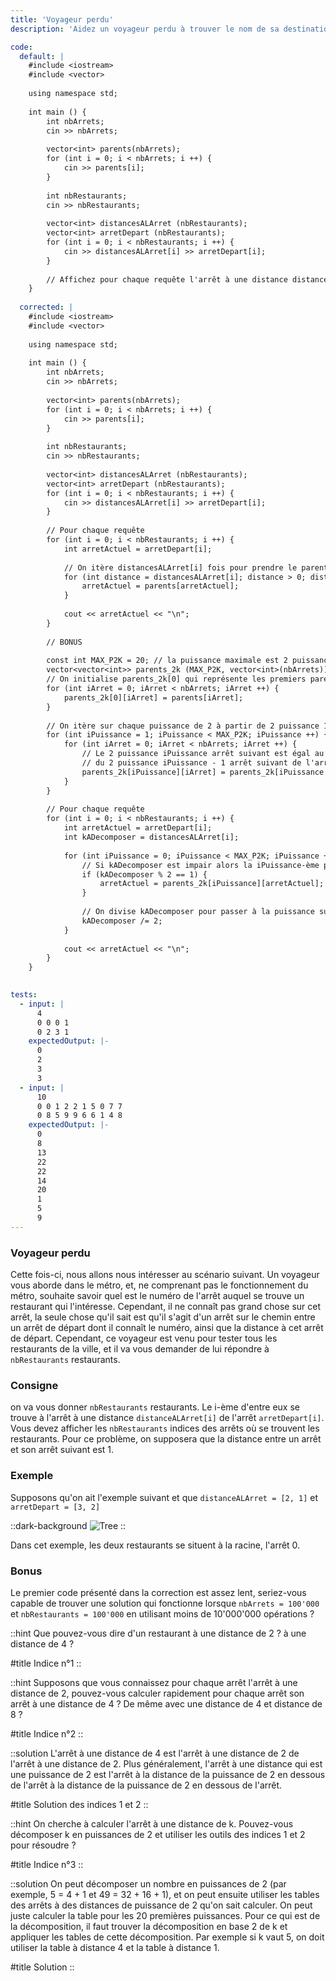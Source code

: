 ```yaml
---
title: 'Voyageur perdu'
description: 'Aidez un voyageur perdu à trouver le nom de sa destination'

code:
  default: |
    #include <iostream>
    #include <vector>
    
    using namespace std;
    
    int main () {
        int nbArrets;
        cin >> nbArrets;
    
        vector<int> parents(nbArrets);
        for (int i = 0; i < nbArrets; i ++) {
            cin >> parents[i];
        }
    
        int nbRestaurants;
        cin >> nbRestaurants;
    
        vector<int> distancesALArret (nbRestaurants);
        vector<int> arretDepart (nbRestaurants);
        for (int i = 0; i < nbRestaurants; i ++) {
            cin >> distancesALArret[i] >> arretDepart[i];
        }
        
        // Affichez pour chaque requête l'arrêt à une distance distancesALArret[i] de l'arrêt arretDepart[i]
    }
    
  corrected: |
    #include <iostream>
    #include <vector>
    
    using namespace std;
    
    int main () {
        int nbArrets;
        cin >> nbArrets;
    
        vector<int> parents(nbArrets);
        for (int i = 0; i < nbArrets; i ++) {
            cin >> parents[i];
        }
    
        int nbRestaurants;
        cin >> nbRestaurants;
    
        vector<int> distancesALArret (nbRestaurants);
        vector<int> arretDepart (nbRestaurants);
        for (int i = 0; i < nbRestaurants; i ++) {
            cin >> distancesALArret[i] >> arretDepart[i];
        }
        
        // Pour chaque requête
        for (int i = 0; i < nbRestaurants; i ++) {
            int arretActuel = arretDepart[i];
    
            // On itère distancesALArret[i] fois pour prendre le parent de l'arret actuel, en réduisant à chaque fois la distance de 1
            for (int distance = distancesALArret[i]; distance > 0; distance --) {
                arretActuel = parents[arretActuel];
            }
    
            cout << arretActuel << "\n";
        }
    
        // BONUS
    
        const int MAX_P2K = 20; // la puissance maximale est 2 puissance 20
        vector<vector<int>> parents_2k (MAX_P2K, vector<int>(nbArrets));
        // On initialise parents_2k[0] qui représente les premiers parents (2 puissance 0 = 1)
        for (int iArret = 0; iArret < nbArrets; iArret ++) {
            parents_2k[0][iArret] = parents[iArret];
        }
    
        // On itère sur chaque puissance de 2 à partir de 2 puissance 1 pour calculer sa table
        for (int iPuissance = 1; iPuissance < MAX_P2K; iPuissance ++) {
            for (int iArret = 0; iArret < nbArrets; iArret ++) {
                // Le 2 puissance iPuissance arrêt suivant est égal au 2 puissance iPuissance - 1 arrêt de l'arrêt
                // du 2 puissance iPuissance - 1 arrêt suivant de l'arrêt
                parents_2k[iPuissance][iArret] = parents_2k[iPuissance - 1][parents_2k[iPuissance - 1][iArret]];
            }
        }
    
        // Pour chaque requête
        for (int i = 0; i < nbRestaurants; i ++) {
            int arretActuel = arretDepart[i];
            int kADecomposer = distancesALArret[i];
        
            for (int iPuissance = 0; iPuissance < MAX_P2K; iPuissance ++) {
                // Si kADecomposer est impair alors la iPuissance-ème puissance est inclue dans k.
                if (kADecomposer % 2 == 1) {
                    arretActuel = parents_2k[iPuissance][arretActuel];
                }
    
                // On divise kADecomposer pour passer à la puissance suivante
                kADecomposer /= 2;
            }
    
            cout << arretActuel << "\n";
        }
    }
    

tests:
  - input: |
      4
      0 0 0 1
      0 2 3 1
    expectedOutput: |-
      0
      2
      3
      3
  - input: |
      10
      0 0 1 2 2 1 5 0 7 7
      0 8 5 9 9 6 6 1 4 8
    expectedOutput: |-
      0
      8
      13
      22
      22
      14
      20
      1
      5
      9
---
```


### Voyageur perdu

Cette fois-ci, nous allons nous intéresser au scénario suivant. Un voyageur vous aborde dans le métro, et, ne comprenant pas le fonctionnement du métro, souhaite savoir quel est le numéro de l'arrêt auquel se trouve un restaurant qui l'intéresse. Cependant, il ne connaît pas grand chose sur cet arrêt, la seule chose qu'il sait est qu'il s'agit d'un arrêt sur le chemin entre un arrêt de départ dont il connaît le numéro, ainsi que la distance à cet arrêt de départ. Cependant, ce voyageur est venu pour tester tous les restaurants de la ville, et il va vous demander de lui répondre à `nbRestaurants` restaurants.

### Consigne

on va vous donner `nbRestaurants` restaurants. Le i-ème d'entre eux se trouve à l'arrêt à une distance `distanceALArret[i]` de l'arrêt `arretDepart[i]`. Vous devez afficher les `nbRestaurants` indices des arrêts où se trouvent les restaurants. Pour ce problème, on supposera que la distance entre un arrêt et son arrêt suivant est 1.

### Exemple

Supposons qu'on ait l'exemple suivant et que `distanceALArret = [2, 1]` et `arretDepart = [3, 2]`

::dark-background
![Tree](/polympiads/tree-metro-polympiads.png)
::

Dans cet exemple, les deux restaurants se situent à la racine, l'arrêt 0.

### Bonus

Le premier code présenté dans la correction est assez lent, seriez-vous capable de trouver une solution qui fonctionne lorsque `nbArrets = 100'000` et `nbRestaurants = 100'000` en utilisant moins de 10'000'000 opérations ?

::hint
Que pouvez-vous dire d'un restaurant à une distance de 2 ? à une distance de 4 ?

#title
Indice n°1
::

::hint
Supposons que vous connaissez pour chaque arrêt l'arrêt à une distance de 2, pouvez-vous calculer rapidement pour chaque arrêt son arrêt à une distance de 4 ? De même avec une distance de 4 et distance de 8 ?

#title
Indice n°2
::

::solution
L'arrêt à une distance de 4 est l'arrêt à une distance de 2 de l'arrêt à une distance de 2. Plus généralement, l'arrêt à une distance qui est une puissance de 2 est l'arrêt à la distance de la puissance de 2 en dessous de l'arrêt à la distance de la puissance de 2 en dessous de l'arrêt.

#title
Solution des indices 1 et 2
::

::hint
On cherche à calculer l'arrêt à une distance de k. Pouvez-vous décomposer k en puissances de 2 et utiliser les outils des indices 1 et 2 pour résoudre ? 

#title
Indice n°3
::

::solution
On peut décomposer un nombre en puissances de 2 (par exemple, 5 = 4 + 1 et 49 = 32 + 16 + 1), et on peut ensuite utiliser les tables des arrêts à des distances de puissance de 2 qu'on sait calculer. On peut juste calculer la table pour les 20 premières puissances. Pour ce qui est de la décomposition, il faut trouver la décomposition en base 2 de k et appliquer les tables de cette décomposition. Par exemple si k vaut 5, on doit utiliser la table à distance 4 et la table à distance 1.

#title
Solution
::